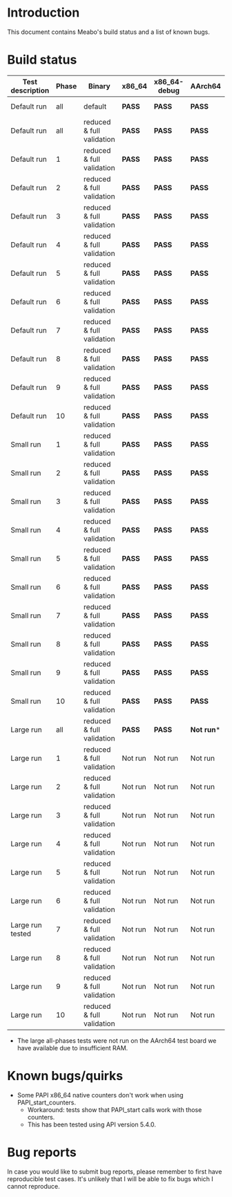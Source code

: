 # Introduction

This document contains Meabo's build status and a list of known bugs.

# Build status


Test description | Phase |Binary | x86_64  | x86_64-debug | AArch64 | AArch64-debug | ARMv7 | ARMv7-debug |
-----------------|-------|-------|---------|--------------|---------|---------------|-------|-------------|
Default run		|  all	  |default| **PASS**| **PASS**     | **PASS**| **PASS**| Not yet tested| Not yet tested |
Default run		|  all   |reduced & full validation| **PASS** | **PASS** | **PASS** | **PASS**| Not yet tested | Not yet tested |
Default run		| 	1     | reduced & full validation| **PASS** | **PASS** | **PASS** | **PASS** | Not yet tested | Not yet tested |
Default run		| 	2     | reduced & full validation| **PASS** | **PASS** | **PASS** | **PASS** | Not yet tested | Not yet tested |
Default run		| 	3     | reduced & full validation| **PASS** | **PASS** | **PASS** | **PASS** | Not yet tested | Not yet tested |
Default run		| 	4     | reduced & full validation| **PASS** | **PASS** | **PASS** | **PASS** | Not yet tested | Not yet tested |
Default run		| 	5     | reduced & full validation| **PASS** | **PASS** | **PASS** | **PASS** | Not yet tested | Not yet tested |
Default run		| 	6     | reduced & full validation| **PASS** | **PASS** | **PASS** | **PASS** | Not yet tested | Not yet tested |
Default run		| 	7     | reduced & full validation| **PASS** | **PASS** | **PASS** | **PASS** | Not yet tested | Not yet tested |
Default run		| 	8     | reduced & full validation| **PASS** | **PASS** | **PASS** | **PASS** | Not yet tested | Not yet tested |
Default run		| 	9     | reduced & full validation| **PASS** | **PASS** | **PASS** | **PASS** | Not yet tested | Not yet tested |
Default run		| 	10     | reduced & full validation| **PASS** | **PASS** | **PASS** | **PASS** | Not yet tested | Not yet tested |
Small run		| 	1     | reduced & full validation| **PASS** | **PASS** | **PASS** | **PASS** | Not yet tested | Not yet tested |
Small run		| 	2     | reduced & full validation| **PASS** | **PASS** | **PASS** | **PASS** | Not yet tested | Not yet tested |
Small run		|  3     | reduced & full validation| **PASS** | **PASS** | **PASS** | **PASS** | Not yet tested | Not yet tested |
Small run		| 	4     | reduced & full validation| **PASS** | **PASS** | **PASS** | **PASS** | Not yet tested | Not yet tested |
Small run		| 	5     | reduced & full validation| **PASS** | **PASS** | **PASS** | **PASS** | Not yet tested | Not yet tested |
Small run		| 	6     | reduced & full validation| **PASS** | **PASS** | **PASS** | **PASS** | Not yet tested | Not yet tested |
Small run		| 	7     | reduced & full validation| **PASS** | **PASS** | **PASS** | **PASS** | Not yet tested | Not yet tested |
Small run		| 	8     | reduced & full validation| **PASS** | **PASS** | **PASS** | **PASS** | Not yet tested | Not yet tested |
Small run		| 	9     | reduced & full validation| **PASS** | **PASS** | **PASS** | **PASS** | Not yet tested | Not yet tested |
Small run		| 	10     | reduced & full validation| **PASS** | **PASS** | **PASS** | **PASS** | Not yet tested | Not yet tested |
Large run		| 	all     | reduced & full validation| **PASS** | **PASS** | **Not run*** | **Not run*** | Not yet tested | Not yet tested |
Large run		| 	1     | reduced & full validation| Not run | Not run | Not run | Not run | Not yet tested | Not yet tested |
Large run		| 	2     | reduced & full validation| Not run | Not run | Not run | Not run | Not yet tested | Not yet tested |
Large run		| 	3     | reduced & full validation| Not run | Not run | Not run | Not run | Not yet tested | Not yet tested |
Large run		| 	4     | reduced & full validation| Not run | Not run | Not run | Not run | Not yet tested | Not yet tested |
Large run		| 	5     | reduced & full validation| Not run | Not run | Not run | Not run | Not yet tested | Not yet tested |
Large run		| 	6     | reduced & full validation| Not run | Not run | Not run | Not run | Not yet tested | Not yet tested |
Large run		tested| 	7     | reduced & full validation| Not run | Not run | Not run | Not run | Not yet tested | Not yet tested |
Large run		| 	8     | reduced & full validation| Not run | Not run | Not run | Not run | Not yet tested | Not yet tested |
Large run		| 	9     | reduced & full validation| Not run | Not run | Not run | Not run | Not yet tested | Not yet tested |
Large run		| 	10     | reduced & full validation| Not run | Not run | Not run | Not run | Not yet tested | Not yet tested |

* The large all-phases tests were not run on the AArch64 test board we have available due to insufficient RAM.

 

# Known bugs/quirks

* Some PAPI x86\_64 native counters don't work when using PAPI\_start\_counters.
	* Workaround: tests show that PAPI\_start calls work with those counters. 	
	* This has been tested using API version 5.4.0.

# Bug reports

In case you would like to submit bug reports, please remember to first have reproducible test cases. It's unlikely that I will be able to fix bugs which I cannot reproduce.